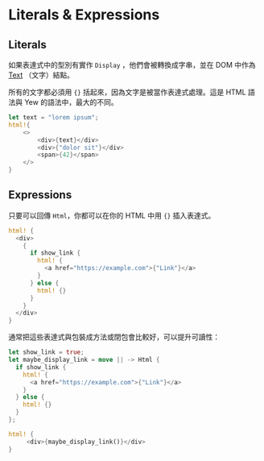 # Literals & Expressions

## Literals

如果表達式中的型別有實作 `Display` ，他們會被轉換成字串，並在 DOM 中作為 [Text](https://developer.mozilla.org/en-US/docs/Web/API/Text) （文字）結點。

所有的文字都必須用 `{}` 括起來，因為文字是被當作表達式處理。這是 HTML 語法與 Yew  的語法中，最大的不同。

```rust
let text = "lorem ipsum";
html!{
    <>
        <div>{text}</div>
        <div>{"dolor sit"}</div>
        <span>{42}</span>
    </>
}
```

## Expressions

只要可以回傳 `Html`，你都可以在你的 HTML 中用 `{}` 插入表達式。

```rust
html! {
  <div>
    {
      if show_link {
        html! {
          <a href="https://example.com">{"Link"}</a>
        }
      } else {
        html! {}
      }
    }
  </div>
}
```

通常把這些表達式與包裝成方法或閉包會比較好，可以提升可讀性：

```rust
let show_link = true;
let maybe_display_link = move || -> Html {
  if show_link {
    html! {
      <a href="https://example.com">{"Link"}</a>
    }
  } else {
    html! {}
  }
};

html! {
     <div>{maybe_display_link()}</div>
}
```

